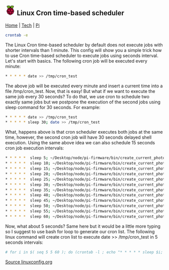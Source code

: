 ## ![Rapberry Pi](images/pi-logo.png "Rapberry Pi") Linux Cron time-based scheduler

[Home](../../..) | [Tech](../) | [Pi](./)

```bash
crontab -e
```

The Linux Cron time-based scheduler by default does not execute jobs with shorter intervals than 1 minute. This config will show you a simple trick how to use Cron time-based scheduler to execute jobs using seconds interval. Let's start with basics. The following cron job will be executed every minute:

```bash
* * * * * date >> /tmp/cron_test
```

The above job will be executed every minute and insert a current time into a file /tmp/cron_test. Now, that is easy! But what if we want to execute the same job every 30 seconds? To do that, we use cron to schedule two exactly same jobs but we postpone the execution of the second jobs using sleep command for 30 seconds. For example:

```bash
* * * * * date >> /tmp/cron_test
* * * * * sleep 30; date >> /tmp/cron_test
```

What, happens above is that cron scheduler executes both jobs at the same time, however, the second cron job will have 30 seconds delayed shell execution. Using the same above idea we can also schedule 15 seconds cron job execution intervals:

```bash
* * * * *  sleep 5; ~/Desktop/node/pi-firmware/bin/create_current_photo.sh
* * * * *  sleep 10; ~/Desktop/node/pi-firmware/bin/create_current_photo.sh
* * * * *  sleep 15; ~/Desktop/node/pi-firmware/bin/create_current_photo.sh
* * * * *  sleep 20; ~/Desktop/node/pi-firmware/bin/create_current_photo.sh
* * * * *  sleep 25; ~/Desktop/node/pi-firmware/bin/create_current_photo.sh
* * * * *  sleep 30; ~/Desktop/node/pi-firmware/bin/create_current_photo.sh
* * * * *  sleep 35; ~/Desktop/node/pi-firmware/bin/create_current_photo.sh
* * * * *  sleep 40; ~/Desktop/node/pi-firmware/bin/create_current_photo.sh
* * * * *  sleep 45; ~/Desktop/node/pi-firmware/bin/create_current_photo.sh
* * * * *  sleep 50; ~/Desktop/node/pi-firmware/bin/create_current_photo.sh
* * * * *  sleep 55; ~/Desktop/node/pi-firmware/bin/create_current_photo.sh
* * * * *  sleep 60; ~/Desktop/node/pi-firmware/bin/create_current_photo.sh
```

Now, what about 5 seconds? Same here but it would be a little more typing so I suggest to use bash for loop to generate our cron list. The following linux command will create cron list to execute date >> /tmp/cron_test in 5 seconds intervals:

```bash
# for i in $( seq 5 5 60 ); do (crontab -l ; echo "* * * * * sleep $i; date >> /tmp/cron_test") | crontab -; done
```

[Source linuxconfig.org](https://linuxconfig.org/how-to-execute-less-than-1-minute-intervals-jobs-using-cron-time-based-scheduler)
